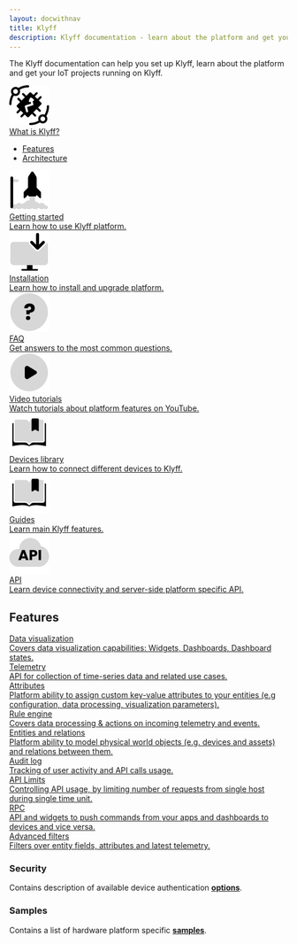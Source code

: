```yaml
---
layout: docwithnav
title: Klyff
description: Klyff documentation - learn about the platform and get your IoT projects running on Klyff
---
```


<p>The Klyff documentation can help you set up Klyff, learn about the platform and get your IoT projects running on Klyff.</p>

<div class="doc-features row mt-4">
    <div class="col-12 col-sm-6 col-lg col-xxl-6 col-4xl mb-4">
        <a class="feature-card" href="/docs/getting-started-guides/what-is-thingsboard/">
            <img class="feature-logo" src="/images/feature-logo/thingsboard-logo.svg" alt="Thingsboard logo">
            <div class="feature-title">What is Klyff?</div>
            <div class="feature-text">
                <ul>
                    <li>Features</li>
                    <li>Architecture</li>
                </ul>
            </div>
        </a>
    </div>
    <div class="col-12 col-sm-6 col-lg col-xxl-6 col-4xl mb-4">
        <a class="feature-card" href="/docs/getting-started-guides/helloworld/">
            <img class="feature-logo" src="/images/feature-logo/getting-started.svg" alt="Getting started icon">
            <div class="feature-title">Getting started</div>
            <div class="feature-text">
                Learn how to use Klyff platform.
            </div>
        </a>
    </div>
    <div class="col-12 col-sm-6 col-lg col-xxl-6 col-4xl mb-4">
        <a class="feature-card" href="/docs/user-guide/install/installation-options/">
            <img class="feature-logo" src="/images/feature-logo/install.svg" alt="Install icon">
            <div class="feature-title">Installation</div>
            <div class="feature-text">
                Learn how to install and upgrade platform.
            </div>
        </a>
    </div>
    <div class="col-12 col-sm-6 col-lg col-xxl-6 col-4xl mb-4">
        <a class="feature-card" href="/docs/faq/">
            <img class="feature-logo" src="/images/feature-logo/faq.svg" alt="Quastion icon">
            <div class="feature-title">FAQ</div>
            <div class="feature-text">
                Get answers to the most common questions.
            </div>
        </a>
    </div>
    <div class="w-100"></div>
    <div class="col-12 col-sm-6 col-lg-3 col-xxl-6 col-4xl-3 mb-4">
        <a class="feature-card" href="https://www.youtube.com/channel/UCDb9fsV-YR4JmnipAMGsVAQ/videos">
            <img class="feature-logo" src="/images/feature-logo/tutorials.svg" alt="Tutorials icon">
            <div class="feature-title">Video tutorials</div>
            <div class="feature-text">
                Watch tutorials about platform features on YouTube.
            </div>
        </a>
    </div>
    <div class="col-12 col-sm-6 col-lg-3 col-xxl-6 col-4xl-3 mb-4">
        <a class="feature-card" href="/docs/devices-library/">
            <img class="feature-logo" src="/images/feature-logo/guides.svg" alt="Guides icon">
            <div class="feature-title">Devices library</div>
            <div class="feature-text">
                Learn how to connect different devices to Klyff.
            </div>
        </a>
    </div>
    <div class="col-12 col-sm-6 col-lg-3 col-xxl-6 col-4xl-3 mb-4">
        <a class="feature-card" href="/docs/guides/">
            <img class="feature-logo" src="/images/feature-logo/guides.svg" alt="Guides icon">
            <div class="feature-title">Guides</div>
            <div class="feature-text">
                Learn main Klyff features.
            </div>
        </a>
    </div>
    <div class="col-12 col-sm-6 col-lg-3 col-xxl-6 col-4xl-3 mb-4">
        <a class="feature-card" href="/docs/api/">
            <img class="feature-logo" src="/images/feature-logo/api.svg" alt="Api documentation icon">
            <div class="feature-title">API</div>
            <div class="feature-text">
                Learn device connectivity and server-side platform specific API.
            </div>
        </a>
    </div>
</div>

<h2 id="features">Features</h2>

<div class="doc-features row mt-4">
    <div class="col-12 col-sm-6 col-lg-4 col-xxl-6 col-4xl-4 mb-4">
        <a class="feature-card" href="/docs/guides/#AnchorIDDataVisualization">
            <div class="feature-title">Data visualization</div>
            <div class="feature-text">
                Covers data visualization capabilities: Widgets, Dashboards, Dashboard states.
            </div>
        </a>
    </div>
    <div class="col-12 col-sm-6 col-lg-4 col-xxl-6 col-4xl-4 mb-4">
        <a class="feature-card" href="/docs/user-guide/telemetry/">
            <div class="feature-title">Telemetry</div>
            <div class="feature-text">
                API for collection of time-series data and related use cases.
            </div>
        </a>
    </div>
    <div class="col-12 col-sm-6 col-lg-4 col-xxl-6 col-4xl-4 mb-4">
        <a class="feature-card" href="/docs/user-guide/attributes/">
            <div class="feature-title">Attributes</div>
            <div class="feature-text">
                Platform ability to assign custom key-value attributes to your entities (e.g configuration, data processing, visualization parameters).
            </div>
        </a>
    </div>
    <div class="col-12 col-sm-6 col-lg-4 col-xxl-6 col-4xl-4 mb-4">
        <a class="feature-card" href="/docs/user-guide/rule-engine-2-0/re-getting-started/">
            <div class="feature-title">Rule engine</div>
            <div class="feature-text">
                Covers data processing & actions on incoming telemetry and events.
            </div>
        </a>
    </div>
    <div class="col-12 col-sm-6 col-lg-4 col-xxl-6 col-4xl-4 mb-4">
        <a class="feature-card" href="/docs/user-guide/entities-and-relations/">
            <div class="feature-title">Entities and relations</div>
            <div class="feature-text">
                Platform ability to model physical world objects (e.g. devices and assets) and relations between them.
            </div>
        </a>
    </div>
    <div class="col-12 col-sm-6 col-lg-4 col-xxl-6 col-4xl-4 mb-4">
        <a class="feature-card" href="/docs/user-guide/audit-log/">
            <div class="feature-title">Audit log</div>
            <div class="feature-text">
                Tracking of user activity and API calls usage.
            </div>
        </a>
    </div>
    <div class="col-12 col-sm-6 col-lg-4 col-xxl-6 col-4xl-4 mb-4">
        <a class="feature-card" href="/docs/user-guide/api-limits/">
            <div class="feature-title">API Limits</div>
            <div class="feature-text">
                Controlling API usage, by limiting number of requests from single host during single time unit.
            </div>
        </a>
    </div>
    <div class="col-12 col-sm-6 col-lg-4 col-xxl-6 col-4xl-4 mb-4">
        <a class="feature-card" href="/docs/user-guide/rpc/">
            <div class="feature-title">RPC</div>
            <div class="feature-text">
                API and widgets to push commands from your apps and dashboards to devices and vice versa.
            </div>
        </a>
    </div>
    <div class="col col-lg-4 col-xxl col-4xl-4 mb-4">
        <a class="feature-card" href="/docs/user-guide/advanced-filters/">
            <div class="feature-title">Advanced filters</div>
            <div class="feature-text">
                Filters over entity fields, attributes and latest telemetry.
            </div>
        </a>
    </div>
</div>

<h3>Security</h3>

<p>Contains description of available device authentication <b><a href="/docs/user-guide/device-credentials/">options</a></b>.</p>

<h3>Samples</h3>

<p>Contains a list of hardware platform specific <b><a href="/docs/samples/">samples</a></b>.</p>
